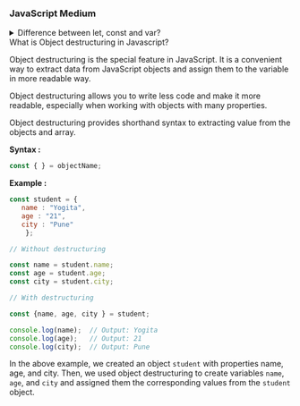 ### JavaScript Medium

<details>

<summary>Difference between let, const and var?</summary>

 Firstly we will look about the difference between **let**, **const**. **let** & **const** both keywords are used to declare a variable.

 **const**: So when we declare variable using const keyword let's say `const a;` so at that time of decleration and initialization is compulsary. `const a = 20;` later we can not change the value of const declare variable.

 **let**: On the other hand when we declare variable using let keyword, we can declare it first, then later we can assign the value. We can do both things at the same time declaring and assigning & we can change the value of variable that are declare using let keyword. 

 **var**: So var is completly different as compare to this two keyword `let` & `const`, & it is not recommended to use var keyword the reason is we can redeclared it and reinitialized. So var is similar to let assigning multiple values is allowed but dangerous characteristic is we redeclare the variables which ar created using **var** keyword.
</details>

<summary>What is Object destructuring in Javascript?</summary>

Object destructuring is the special feature in JavaScript. It is a convenient way to extract data from JavaScript objects and assign them to the variable in more readable way. 

Object destructuring allows you to write less code and make it more readable, especially when working with objects with many properties.

Object destructuring provides shorthand syntax to extracting value from the objects and array.

**Syntax :**

```js
const { } = objectName;
```

**Example :**

```js showLineNumbers=true 
const student = { 
   name : "Yogita",
   age : "21",
   city : "Pune"
    };

// Without destructuring

const name = student.name;
const age = student.age;
const city = student.city;

// With destructuring

const {name, age, city } = student;

console.log(name);  // Output: Yogita
console.log(age);   // Output: 21
console.log(city);  // Output: Pune

```
In the above example, we created an object `student` with properties name, age, and city. Then, we used object destructuring to create variables `name`, `age`, and `city` and assigned them the corresponding values from the `student` object.

</details>


